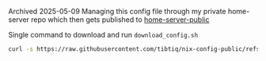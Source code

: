 Archived 2025-05-09
Managing this config file through my private home-server repo which then gets published to [home-server-public](https://github.com/tibtiq/home-server-public)


Single command to download and run `download_config.sh`

```bash
curl -s https://raw.githubusercontent.com/tibtiq/nix-config-public/refs/heads/main/scripts/setup.sh | sudo sh
```
